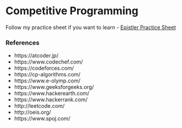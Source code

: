 # Competitive Programming

Follow my practice sheet if you want to learn - <a href = "https://docs.google.com/spreadsheets/d/1_H7lnaGZkMgXMozu1F88jrUzTsN9IdPdZy_9vQzatpY/edit?usp=sharing ">Epistler Practice Sheet</a>


<h3>References</h3>
<ul>
<li> https://atcoder.jp/</li>
<li> https://www.codechef.com/</li>
<li> https://codeforces.com/</li>
<li> https://cp-algorithms.com/</li>
<li> https://www.e-olymp.com/</li>
<li> https://www.geeksforgeeks.org/</li>
<li> https://www.hackerearth.com/</li>
<li> https://www.hackerrank.com/</li>
<li> http://leetcode.com/</li>
<li> http://oeis.org/</li>
<li> https://www.spoj.com/</li>
</ul>


